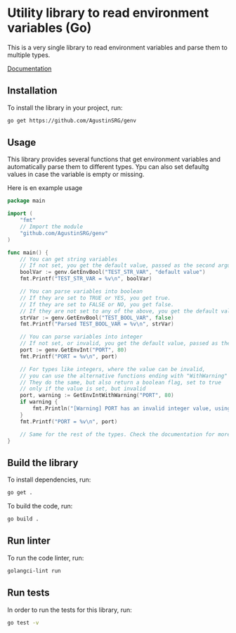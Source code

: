 # Utility library to read environment variables (Go)

This is a very single library to read environment variables and parse them to multiple types.

[Documentation](https://pkg.go.dev/github.com/AgustinSRG/genv)

## Installation

To install the library in your project, run:

```sh
go get https://github.com/AgustinSRG/genv
```

## Usage

This library provides several functions that get environment variables and automatically parse them to different types. Ypu can also set defaultg values in case the variable is empty or missing.

Here is en example usage

```go
package main

import (
    "fmt"
    // Import the module
    "github.com/AgustinSRG/genv"
)

func main() {
    // You can get string variables
    // If not set, you get the default value, passed as the second argument
    boolVar := genv.GetEnvBool("TEST_STR_VAR", "default value")
    fmt.Printf("TEST_STR_VAR = %v\n", boolVar)

    // You can parse variables into boolean
    // If they are set to TRUE or YES, you get true.
    // If they are set to FALSE or NO, you get false.
    // If they are not set to any of the above, you get the default value, passed as the second argument
    strVar := genv.GetEnvBool("TEST_BOOL_VAR", false)
    fmt.Printf("Parsed TEST_BOOL_VAR = %v\n", strVar)

    // You can parse variables into integer
    // If not set, or invalid, you get the default value, passed as the second argument
    port := genv.GetEnvInt("PORT", 80)
    fmt.Printf("PORT = %v\n", port)

    // For types like integers, where the value can be invalid,
    // you can use the alternative functions ending with "WithWarning"
    // They do the same, but also return a boolean flag, set to true
    // only if the value is set, but invalid
    port, warning := GetEnvIntWithWarning("PORT", 80)
    if warning {
        fmt.Println("[Warning] PORT has an invalid integer value, using the default value.")
    }
    fmt.Printf("PORT = %v\n", port)

    // Same for the rest of the types. Check the documentation for more
}
```

## Build the library

To install dependencies, run:

```sh
go get .
```

To build the code, run:

```sh
go build .
```

## Run linter

To run the code linter, run:

```sh
golangci-lint run
```

## Run tests

In order to run the tests for this library, run:

```sh
go test -v
```
